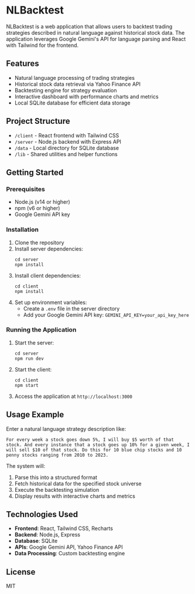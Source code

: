 # NLBacktest

NLBacktest is a web application that allows users to backtest trading strategies described in natural language against historical stock data. The application leverages Google Gemini's API for language parsing and React with Tailwind for the frontend.

## Features

- Natural language processing of trading strategies
- Historical stock data retrieval via Yahoo Finance API
- Backtesting engine for strategy evaluation
- Interactive dashboard with performance charts and metrics
- Local SQLite database for efficient data storage

## Project Structure

- `/client` - React frontend with Tailwind CSS
- `/server` - Node.js backend with Express API
- `/data` - Local directory for SQLite database
- `/lib` - Shared utilities and helper functions

## Getting Started

### Prerequisites

- Node.js (v14 or higher)
- npm (v6 or higher)
- Google Gemini API key

### Installation

1. Clone the repository
2. Install server dependencies:
   ```
   cd server
   npm install
   ```
3. Install client dependencies:
   ```
   cd client
   npm install
   ```
4. Set up environment variables:
   - Create a `.env` file in the server directory
   - Add your Google Gemini API key: `GEMINI_API_KEY=your_api_key_here`

### Running the Application

1. Start the server:
   ```
   cd server
   npm run dev
   ```
2. Start the client:
   ```
   cd client
   npm start
   ```
3. Access the application at `http://localhost:3000`

## Usage Example

Enter a natural language strategy description like:

```
For every week a stock goes down 5%, I will buy $5 worth of that stock. And every instance that a stock goes up 10% for a given week, I will sell $10 of that stock. Do this for 10 blue chip stocks and 10 penny stocks ranging from 2010 to 2023.
```

The system will:
1. Parse this into a structured format
2. Fetch historical data for the specified stock universe
3. Execute the backtesting simulation
4. Display results with interactive charts and metrics

## Technologies Used

- **Frontend**: React, Tailwind CSS, Recharts
- **Backend**: Node.js, Express
- **Database**: SQLite
- **APIs**: Google Gemini API, Yahoo Finance API
- **Data Processing**: Custom backtesting engine

## License

MIT